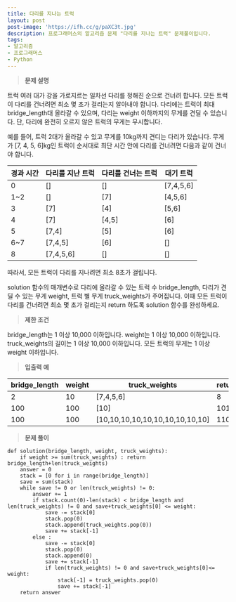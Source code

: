 ```yaml
---
title: 다리를 지나는 트럭
layout: post
post-image: 'https://ifh.cc/g/paXC3t.jpg'
description: 프로그래머스의 알고리즘 문제 "다리를 지나는 트럭" 문제풀이입니다.
tags:
- 알고리즘
- 프로그래머스
- Python
---
```



>**문제 설명**

트럭 여러 대가 강을 가로지르는 일차선 다리를 정해진 순으로 건너려 합니다. 모든 트럭이 다리를 건너려면 최소 몇 초가 걸리는지 알아내야 합니다. 다리에는 트럭이 최대 bridge_length대 올라갈 수 있으며, 다리는 weight 이하까지의 무게를 견딜 수 있습니다. 단, 다리에 완전히 오르지 않은 트럭의 무게는 무시합니다.

예를 들어, 트럭 2대가 올라갈 수 있고 무게를 10kg까지 견디는 다리가 있습니다. 무게가 [7, 4, 5, 6]kg인 트럭이 순서대로 최단 시간 안에 다리를 건너려면 다음과 같이 건너야 합니다.

| 경과 시간 | 다리를 지난 트럭 | 다리를 건너는 트럭 | 대기 트럭 |
|--|--|--|--|
| 0 | [] | [] | [7,4,5,6] |
| 1~2 | [] | [7] | [4,5,6] |
| 3 | [7] | [4] | [5,6] |
| 4 | [7] | [4,5] | [6] |
| 5 | [7,4] | [5] | [6] |
| 6~7 | [7,4,5] | [6] | [] |
| 8 | [7,4,5,6] | [] | [] |

따라서, 모든 트럭이 다리를 지나려면 최소 8초가 걸립니다.

solution 함수의 매개변수로 다리에 올라갈 수 있는 트럭 수 bridge_length, 다리가 견딜 수 있는 무게 weight, 트럭 별 무게 truck_weights가 주어집니다. 이때 모든 트럭이 다리를 건너려면 최소 몇 초가 걸리는지 return 하도록 solution 함수를 완성하세요.

>**제한 조건**


bridge_length는 1 이상 10,000 이하입니다.
weight는 1 이상 10,000 이하입니다.
truck_weights의 길이는 1 이상 10,000 이하입니다.
모든 트럭의 무게는 1 이상 weight 이하입니다.


>**입출력 예**

| bridge_length | weight | truck_weights | return |
|--|--|--|--|
| 2 | 10 | [7,4,5,6] | 8 |
| 100 | 100 | [10] | 101 |
| 100 | 100 | [10,10,10,10,10,10,10,10,10,10] | 110 |

>**문제 풀이**

    def solution(bridge_length, weight, truck_weights):
        if weight >= sum(truck_weights) : return bridge_length+len(truck_weights)
        answer = 0
        stack = [0 for i in range(bridge_length)]
        save = sum(stack)
        while save != 0 or len(truck_weights) != 0:
            answer += 1
            if stack.count(0)-len(stack) < bridge_length and len(truck_weights) != 0 and save+truck_weights[0] <= weight:
                save -= stack[0]
                stack.pop(0)
                stack.append(truck_weights.pop(0))
                save += stack[-1]
            else :  
                save -= stack[0]
                stack.pop(0)
                stack.append(0)
                save += stack[-1]
                if len(truck_weights) != 0 and save+truck_weights[0]<= weight:
                    stack[-1] = truck_weights.pop(0)
                    save += stack[-1]
        return answer






